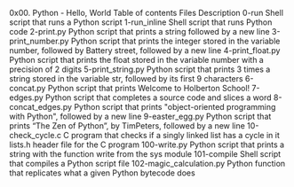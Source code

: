 0x00. Python - Hello, World
Table of contents
Files	Description
0-run	Shell script that runs a Python script
1-run_inline	Shell script that runs Python code
2-print.py	Python script that prints a string followed by a new line
3-print_number.py	Python script that prints the integer stored in the variable number, followed by Battery street, followed by a new line
4-print_float.py	Python script that prints the float stored in the variable number with a precision of 2 digits
5-print_string.py	Python script that prints 3 times a string stored in the variable str, followed by its first 9 characters
6-concat.py	Python script that prints Welcome to Holberton School!
7-edges.py	Python script that completes a source code and slices a word
8-concat_edges.py	Python script that prints "object-oriented programming with Python", followed by a new line
9-easter_egg.py	Python script that prints “The Zen of Python”, by TimPeters, followed by a new line
10-check_cycle.c	C program that checks if a singly linked list has a cycle in it
lists.h	header file for the C program
100-write.py	Python script that prints a string with the function write from the sys module
101-compile	Shell script that compiles a Python script file
102-magic_calculation.py	Python function that replicates what a given Python bytecode does

